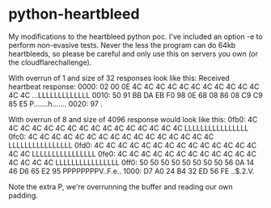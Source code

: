 python-heartbleed
=================

My modifications to the heartbleed python poc.  I've included an option -e to perform non-evasive tests.
Never the less the program can do 64kb heartbleeds, so please be careful and only use this on servers you own (or the cloudflarechallenge).

With overrun of 1 and size of 32 responses look like this:
Received heartbeat response:
  0000: 02 00 0E 4C 4C 4C 4C 4C 4C 4C 4C 4C 4C 4C 4C 4C  ...LLLLLLLLLLLLL
  0010: 50 91 BB DA EB F0 98 0E 68 08 86 08 C9 C9 85 E5  P.......h.......
  0020: 97                                               .

With overrun of 8 and size of 4096 response would look like this:
  0fb0: 4C 4C 4C 4C 4C 4C 4C 4C 4C 4C 4C 4C 4C 4C 4C 4C  LLLLLLLLLLLLLLLL
  0fc0: 4C 4C 4C 4C 4C 4C 4C 4C 4C 4C 4C 4C 4C 4C 4C 4C  LLLLLLLLLLLLLLLL
  0fd0: 4C 4C 4C 4C 4C 4C 4C 4C 4C 4C 4C 4C 4C 4C 4C 4C  LLLLLLLLLLLLLLLL
  0fe0: 4C 4C 4C 4C 4C 4C 4C 4C 4C 4C 4C 4C 4C 4C 4C 4C  LLLLLLLLLLLLLLLL
  0ff0: 50 50 50 50 50 50 50 50 56 0A 14 46 D6 65 E2 95  PPPPPPPPV..F.e..
  1000: D7 A0 24 B4 32 ED 56 FE                          ..$.2.V.

Note the extra P, we're overrunning the buffer and reading our own padding.
